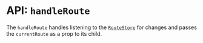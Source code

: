 # API: `handleRoute`

The `handleRoute` handles listening to the [`RouteStore`](RouteStore.md) for changes and passes the `currentRoute` as a prop to its child.
